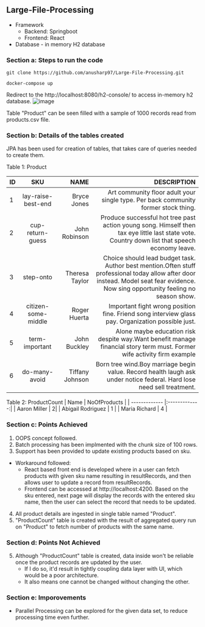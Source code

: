 ## Large-File-Processing
- Framework
  - Backend: Springboot
  - Frontend: React
- Database - in memory H2 database

### Section a: Steps to run the code

``git clone https://github.com/anusharp97/Large-File-Processing.git ``

``docker-compose up``

Redirect to the http://localhost:8080/h2-console/ to access in-memory h2 database. 
![image](https://user-images.githubusercontent.com/35512779/115274177-081c4400-a15e-11eb-9bd4-53a982873dce.png)

Table "Product" can be seen filled with a sample of 1000 records read from products.csv file.

### Section b: Details of the tables created
JPA has been used for creation of tables, that takes care of queries needed to create them.

Table 1: Product

| ID    | SKU           | NAME    | DESCRIPTION   |
| ------|:-------------:| -------:|--------------------------------------------------------------------------------------------------:|
| 1     | lay-raise-best-end | Bryce Jones  | Art community floor adult your single type. Per back community former stock thing.      |
| 2     | cup-return-guess     |   John Robinson  |    Produce successful hot tree past action young song. Himself then tax eye little last state vote. Country down list that speech economy leave. |
| 3     | step-onto     |    Theresa Taylor  | 	Choice should lead budget task. Author best mention.Often stuff professional today allow after door instead. Model seat fear evidence. Now sing opportunity feeling no season show.|
| 4     | citizen-some-middle| Roger Huerta | Important fight wrong position fine. Friend song interview glass pay. Organization possible just.|
| 5     |term-important | John Buckley | 	Alone maybe education risk despite way.Want benefit manage financial story term must. Former wife activity firm example|
| 6     | do-many-avoid | Tiffany Johnson | Born tree wind.Boy marriage begin value. Record health laugh ask under notice federal. Hard lose need sell treatment.|

Table 2: ProductCount
| Name   | NoOfProducts      |
| ------------- |:-------------:| 
| Aaron Miller     | 2| 
| Abigail Rodriguez | 1      | 
| Maria Richard | 4      | 

### Section c: Points Achieved
1. OOPS concept followed.
2. Batch processing has been implmented with the chunk size of 100 rows.
3. Support has been provided to update existing products based on sku.
  - Workaround followed: 
    - React based front end is developed where in a user can fetch products with given sku name resulting in resultRecords, and then allows user to update a record from resultRecords. 
    - Frontend can be accessed at http://localhost:4200. Based on the sku entered, next page will display the records with the entered sku name, then the user can select the record that needs to be updated.
4. All product details are ingested in single table named "Product".
5. "ProductCount" table is created with the result of aggregated query run on "Product" to fetch number of products with the same name.

### Section d: Points Not Achieved
5. Although "ProductCount" table is created, data inside won't be reliable once the product records are updated by the user.
    - If I do so, it'd result in tightly coupling data layer with UI, which would be a poor architecture.
    - It also means one cannot be changed without changing the other.

### Section e: Imporovements
- Parallel Processing can be explored for the given data set, to reduce processing time even further.

